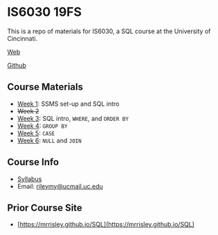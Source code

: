 # IS6030 19FS
This is a repo of materials for IS6030, a SQL course at the University of Cincinnati.

[Web](https://mrrisley.github.io/sql-uc-fall2019/)

[Github](https://github.com/MRRisley/sql-uc-fall2019)

## Course Materials

+ [Week 1](https://mrrisley.github.io/sql-uc-fall2019/week-1/): SSMS set-up and SQL intro
+ ~~Week 2~~
+ [Week 3](https://mrrisley.github.io/sql-uc-fall2019/week-3/): SQL intro, `WHERE`, and `ORDER BY`
+ [Week 4](https://mrrisley.github.io/sql-uc-fall2019/week-4/): `GROUP BY`
+ [Week 5](https://mrrisley.github.io/sql-uc-fall2019/week-5/): `CASE`
+ [Week 6](https://mrrisley.github.io/sql-uc-fall2019/week-6/): `NULL` and `JOIN`

## Course Info

+ [Syllabus](https://mrrisley.github.io/sql-uc-fall2019/docs/IS6030_003&004_Risley_Syllabus_19FS.pdf)
+ Email: rileymy@ucmail.uc.edu

## Prior Course Site

+ [https://mrrisley.github.io/SQL](https://mrrisley.github.io/SQL)










